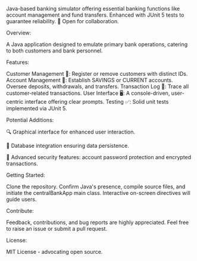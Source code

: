 Java-based banking simulator offering essential banking functions like account management and fund transfers. Enhanced with JUnit 5 tests to guarantee reliability. 🤝 Open for collaboration.

Overview:

A Java application designed to emulate primary bank operations, catering to both customers and bank personnel.

Features:

Customer Management 👤: Register or remove customers with distinct IDs.
Account Management 💼: Establish SAVINGS or CURRENT accounts. Oversee deposits, withdrawals, and transfers.
Transaction Log 📜: Trace all customer-related transactions.
User Interface 🖥️: A console-driven, user-centric interface offering clear prompts.
Testing ✅: Solid unit tests implemented via JUnit 5.

Potential Additions:

🔍 Graphical interface for enhanced user interaction.

💾 Database integration ensuring data persistence.

🔐 Advanced security features: account password protection and encrypted transactions.

Getting Started:

Clone the repository. Confirm Java's presence, compile source files, and initiate the centralBankApp main class. Interactive on-screen directives will guide users.

Contribute:

Feedback, contributions, and bug reports are highly appreciated. Feel free to raise an issue or submit a pull request.

License:

MIT License - advocating open source.

